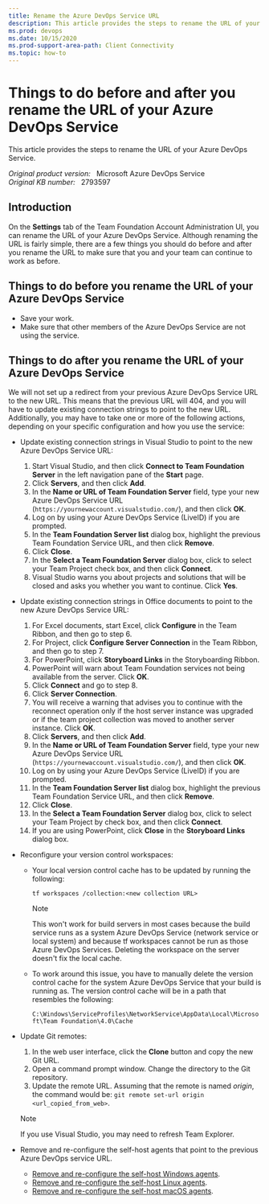 ```yaml
---
title: Rename the Azure DevOps Service URL
description: This article provides the steps to rename the URL of your Azure DevOps Service.
ms.prod: devops
ms.date: 10/15/2020
ms.prod-support-area-path: Client Connectivity
ms.topic: how-to
---
```

# Things to do before and after you rename the URL of your Azure DevOps Service

This article provides the steps to rename the URL of your Azure DevOps Service.

_Original product version:_ &nbsp; Microsoft Azure DevOps Service  
_Original KB number:_ &nbsp; 2793597

## Introduction

On the **Settings** tab of the Team Foundation Account Administration UI, you can rename the URL of your Azure DevOps Service. Although renaming the URL is fairly simple, there are a few things you should do before and after you rename the URL to make sure that you and your team can continue to work as before.

## Things to do before you rename the URL of your Azure DevOps Service

- Save your work.
- Make sure that other members of the Azure DevOps Service are not using the service.

## Things to do after you rename the URL of your Azure DevOps Service

We will not set up a redirect from your previous Azure DevOps Service URL to the new URL. This means that the previous URL will 404, and you will have to update existing connection strings to point to the new URL. Additionally, you may have to take one or more of the following actions, depending on your specific configuration and how you use the service:

- Update existing connection strings in Visual Studio to point to the new Azure DevOps Service URL:

  1. Start Visual Studio, and then click **Connect to Team Foundation Server** in the left navigation pane of the **Start** page.
  2. Click **Servers**, and then click **Add**.
  3. In the **Name or URL of Team Foundation Server** field, type your new Azure DevOps Service URL (`https://yournewaccount.visualstudio.com/`), and then click **OK**.
  4. Log on by using your Azure DevOps Service (LiveID) if you are prompted.
  5. In the **Team Foundation Server list** dialog box, highlight the previous Team Foundation Service URL, and then click **Remove**.
  6. Click **Close**.
  7. In the **Select a Team Foundation Server** dialog box, click to select your Team Project check box, and then click **Connect**.
  8. Visual Studio warns you about projects and solutions that will be closed and asks you whether you want to continue. Click **Yes**.

- Update existing connection strings in Office documents to point to the new Azure DevOps Service URL:

  1. For Excel documents, start Excel, click **Configure** in the Team Ribbon, and then go to step 6.
  2. For Project, click **Configure Server Connection** in the Team Ribbon, and then go to step 7.
  3. For PowerPoint, click **Storyboard Links** in the Storyboarding Ribbon.
  4. PowerPoint will warn about Team Foundation services not being available from the server. Click **OK**.
  5. Click **Connect** and go to step 8.
  6. Click **Server Connection**.
  7. You will receive a warning that advises you to continue with the reconnect operation only if the host server instance was upgraded or if the team project collection was moved to another server instance. Click **OK**.
  8. Click **Servers**, and then click **Add**.
  9. In the **Name or URL of Team Foundation Server** field, type your new Azure DevOps Service URL (`https://yournewaccount.visualstudio.com/`), and then click **OK**.
  10. Log on by using your Azure DevOps Service (LiveID) if you are prompted.
  11. In the **Team Foundation Server list** dialog box, highlight the previous Team Foundation Service URL, and then click **Remove**.
  12. Click **Close**.
  13. In the **Select a Team Foundation Server** dialog box, click to select your Team Project by check box, and then click **Connect**.
  14. If you are using PowerPoint, click **Close** in the **Storyboard Links** dialog box.

- Reconfigure your version control workspaces:

  - Your local version control cache has to be updated by running the following:
  
    ```console
    tf workspaces /collection:<new collection URL>
    ```

    > [!NOTE]
    > This won't work for build servers in most cases because the build service runs as a system Azure DevOps Service (network service or local system) and because tf workspaces cannot be run as those Azure DevOps Services. Deleting the workspace on the server doesn't fix the local cache.

  - To work around this issue, you have to manually delete the version control cache for the system Azure DevOps Service that your build is running as. The version control cache will be in a path that resembles the following:
  
    `C:\Windows\ServiceProfiles\NetworkService\AppData\Local\Microsoft\Team Foundation\4.0\Cache`

- Update Git remotes:
  1. In the web user interface, click the **Clone** button and copy the new Git URL.
  2. Open a command prompt window. Change the directory to the Git repository.
  3. Update the remote URL. Assuming that the remote is named *origin*, the command would be: `git remote set-url origin <url_copied_from_web>`.

  > [!NOTE]
  > If you use Visual Studio, you may need to refresh Team Explorer.

- Remove and re-configure the self-host agents that point to the previous Azure DevOps service URL.
  - [Remove and re-configure the self-host Windows agents](/azure/devops/pipelines/agents/v2-windows?view=azure-devops#remove-and-re-configure-an-agent).
  - [Remove and re-configure the self-host Linux agents](/azure/devops/pipelines/agents/v2-linux?view=azure-devops#remove-and-re-configure-an-agent).
  - [Remove and re-configure the self-host macOS agents](/azure/devops/pipelines/agents/v2-osx?view=azure-devops#remove-and-re-configure-an-agent).
